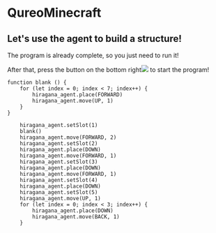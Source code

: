 # QureoMinecraft

## Let's use the agent to build a structure!

The program is already complete, so you just need to run it!

After that, press the button on the bottom right![](https://raw.githubusercontent.com/camp-minecraft/TechkidsCampTutorial/master/images/playbutton.png) to start the program!

```ghost
function blank () {
    for (let index = 0; index < 7; index++) {
        hiragana_agent.place(FORWARD)
        hiragana_agent.move(UP, 1)
    }
}

    hiragana_agent.setSlot(1)
    blank()
    hiragana_agent.move(FORWARD, 2)
    hiragana_agent.setSlot(2)
    hiragana_agent.place(DOWN)
    hiragana_agent.move(FORWARD, 1)
    hiragana_agent.setSlot(3)
    hiragana_agent.place(DOWN)
    hiragana_agent.move(FORWARD, 1)
    hiragana_agent.setSlot(4)
    hiragana_agent.place(DOWN)
    hiragana_agent.setSlot(5)
    hiragana_agent.move(UP, 1)
    for (let index = 0; index < 3; index++) {
        hiragana_agent.place(DOWN)
        hiragana_agent.move(BACK, 1)
    }

```